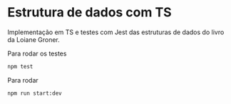 # Estrutura de dados com TS

Implementação em TS e testes com Jest das estruturas de dados do livro da Loiane Groner.

Para rodar os testes
```bash
npm test
```

Para rodar 
```bash
npm run start:dev
```
